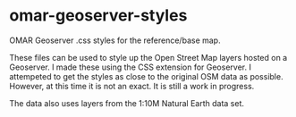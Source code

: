 # omar-geoserver-styles
OMAR Geoserver .css styles for the reference/base
map.

These files can be used to style up the Open Street Map layers hosted on a Geoserver.  I made these using the CSS
extension for Geoserver.  I attempeted to get the styles as close to the original OSM data as possible.  However, at this 
time it is not an exact.  It is still a work in progress.  

The data also uses layers from the 1:10M Natural Earth data set.
